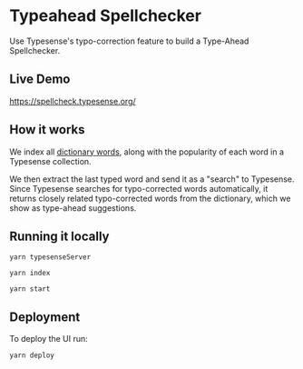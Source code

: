 # Typeahead Spellchecker

Use Typesense's typo-correction feature to build a Type-Ahead Spellchecker.

## Live Demo

https://spellcheck.typesense.org/

## How it works

We index all [dictionary words](https://www.kaggle.com/rtatman/english-word-frequency), along with the popularity of each word in a Typesense collection.

We then extract the last typed word and send it as a "search" to Typesense. Since Typesense searches for typo-corrected words automatically, it returns closely related typo-corrected words from the dictionary, which we show as type-ahead suggestions.

## Running it locally

```shell
yarn typesenseServer

yarn index

yarn start
```

## Deployment

To deploy the UI run:

```shell
yarn deploy
```
